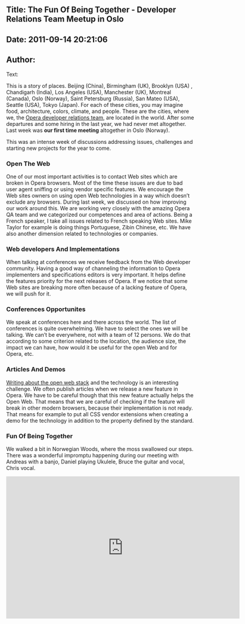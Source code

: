Title: The Fun Of Being Together - Developer Relations Team Meetup in Oslo
----
Date: 2011-09-14 20:21:06
----
Author: 
----
Text:

<p>This is a story of places. Beijing (China), Birmingham (UK), Brooklyn (USA) , Chandigarh (India), Los Angeles (USA), Manchester (UK), Montreal (Canada), Oslo (Norway), Saint Petersburg (Russia), San Mateo (USA), Seattle (USA), Tokyo (Japan). For each of these cities, you may imagine food, architecture, colors, climate, and people. These are the cities, where we, the <a href="http://my.opera.com/ODIN/members/">Opera developer relations team</a>, are located in the world. After some departures and some hiring in the last year, we had never met altogether. Last week was <strong>our first time meeting</strong> altogether in Oslo (Norway).  </p>

<p>This was an intense week of discussions addressing issues, challenges and starting new projects for the year to come.</p>

<h3 id="open_the_web">Open The Web</h3>

<p>One of our most important activities is to contact Web sites which are broken in Opera browsers. Most of the time these issues are due to bad user agent sniffing or using vendor specific features. We encourage the Web sites owners on using open Web technologies in a way which doesn&#8217;t exclude any browsers. During last week, we discussed on how improving our work around this. We are working very closely with the amazing Opera QA team and we categorized our competences and area of actions. Being a French speaker, I take all issues related to French speaking Web sites. Mike Taylor for example is doing things Portuguese, Zibin Chinese, etc. We have also another dimension related to technologies or companies.</p>

<h3 id="web_developers_and_implementations">Web developers And Implementations</h3>

<p>When talking at conferences we receive feedback from the Web developer community. Having a good way of channeling the information to Opera implementers and specifications editors is very important. It helps define the features priority for the next releases of Opera. If we notice that some Web sites are breaking more often because of a lacking feature of Opera, we will push for it. </p>

<h3 id="conferences_opportunites">Conferences Opportunites</h3>

<p>We speak at conferences here and there across the world. The list of conferences is quite overwhelming. We have to select the ones we will be talking. We can&#8217;t be everywhere, not with a team of 12 persons. We do that according to some criterion related to the location, the audience size, the impact we can have, how would it be useful for the open Web and for Opera, etc. </p>

<h3 id="articles_and_demos">Articles And Demos</h3>

<p><a href="http://dev.opera.com/">Writing about the open web stack</a> and the technology is an interesting challenge. We often publish articles when we release a new feature in Opera. We have to be careful though that this new feature actually helps the Open Web. That means that we are careful of checking if the feature will break in other modern browsers, because their implementation is not ready. That means for example to put all CSS vendor extensions when creating a demo for the technology in addition to the property defined by the standard. </p>

<h3 id="fun_of_being_together">Fun Of Being Together</h3>

<p>We walked a bit in Norwegian Woods, where the moss swallowed our steps. There was a wonderful impromptu happening during our meeting with Andreas with a banjo, Daniel playing Ukulele, Bruce the guitar and vocal, Chris vocal. </p>

<iframe allowfullscreen="allowfullscreen" frameborder="0" height="381" scrolling="no" src="http://embed.not.opera.com:80/video/?url=http%3A%2F%2Fwww.youtube.com%2Fwatch%3Fv%3D4Uir2MGC8g8%26feature%3Dyoutu.be%26hd%3D1&amp;height=375&amp;width=620" width="626" />


<p>This week has been a unique opportunity to know each other and I&#8217;m looking forward the next one.</p>


